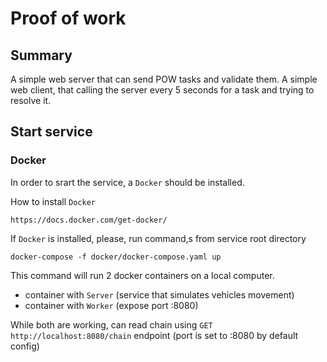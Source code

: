 Proof of work 
=================

## Summary

A simple web server that can send POW tasks and validate them. 
A simple web client, that calling the server every 5 seconds for a task and trying to resolve it. 

## Start service
  ### Docker
  In order to srart the service, a `Docker` should be installed. 

 How to install `Docker` 
  ``` 
  https://docs.docker.com/get-docker/
```
  If `Docker` is installed, please, run command,s from service root directory
  ```
  docker-compose -f docker/docker-compose.yaml up
``` 

  This command will run 2 docker containers on a local computer. 
  - container with `Server` (service that simulates vehicles movement)
  - container with `Worker` (expose port :8080)

  While both are working, can read chain using `GET http://localhost:8080/chain` endpoint (port is set to :8080 by default config)

